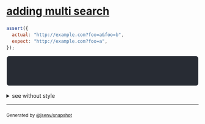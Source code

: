 # [adding multi search](../../url.test.js#L60)

```js
assert({
  actual: "http://example.com?foo=a&foo=b",
  expect: "http://example.com?foo=a",
});
```

![img](throw.svg)

<details>
  <summary>see without style</summary>

```console
AssertionError: actual and expect are different

actual: "http://example.com?foo=a&foo=b"
expect: "http://example.com?foo=a"
```

</details>


---

<sub>
  Generated by <a href="https://github.com/jsenv/core/tree/main/packages/independent/snapshot">@jsenv/snapshot</a>
</sub>
